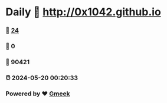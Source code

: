 # Daily :link: http://0x1042.github.io 
### :page_facing_up: [24](http://0x1042.github.io/tag.html) 
### :speech_balloon: 0 
### :hibiscus: 90421 
### :alarm_clock: 2024-05-20 00:20:33 
### Powered by :heart: [Gmeek](https://github.com/Meekdai/Gmeek)
